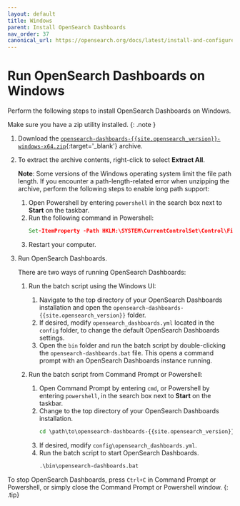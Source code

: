 ```yaml
---
layout: default
title: Windows
parent: Install OpenSearch Dashboards
nav_order: 37
canonical_url: https://opensearch.org/docs/latest/install-and-configure/install-dashboards/windows/
---
```


# Run OpenSearch Dashboards on Windows

Perform the following steps to install OpenSearch Dashboards on Windows.

Make sure you have a zip utility installed.
{: .note }

1. Download the [`opensearch-dashboards-{{site.opensearch_version}}-windows-x64.zip`](https://artifacts.opensearch.org/releases/bundle/opensearch-dashboards/{{site.opensearch_version}}/opensearch-dashboards-{{site.opensearch_version}}-windows-x64.zip){:target='\_blank'} archive.

1. To extract the archive contents, right-click to select **Extract All**.
   
   **Note**: Some versions of the Windows operating system limit the file path length. If you encounter a path-length-related error when unzipping the archive, perform the following steps to enable long path support:

   1. Open Powershell by entering `powershell` in the search box next to **Start** on the taskbar. 
   1. Run the following command in Powershell:
      ```bat
      Set-ItemProperty -Path HKLM:\SYSTEM\CurrentControlSet\Control\FileSystem LongPathsEnabled -Type DWORD -Value 1 -Force
      ```
   1. Restart your computer.

1. Run OpenSearch Dashboards.

   There are two ways of running OpenSearch Dashboards:

   1. Run the batch script using the Windows UI:

      1. Navigate to the top directory of your OpenSearch Dashboards installation and open the `opensearch-dashboards-{{site.opensearch_version}}` folder.
      1. If desired, modify `opensearch_dashboards.yml` located in the `config` folder, to change the default OpenSearch Dashboards settings.
      1. Open the `bin` folder and run the batch script by double-clicking the `opensearch-dashboards.bat` file. This opens a command prompt with an OpenSearch Dashboards instance running.

   1. Run the batch script from Command Prompt or Powershell:

      1. Open Command Prompt by entering `cmd`, or Powershell by entering `powershell`, in the search box next to **Start** on the taskbar. 
      1. Change to the top directory of your OpenSearch Dashboards installation.
         ```bat
         cd \path\to\opensearch-dashboards-{{site.opensearch_version}}
         ```
      1. If desired, modify `config\opensearch_dashboards.yml`.
      1. Run the batch script to start OpenSearch Dashboards.
         ```bat
         .\bin\opensearch-dashboards.bat
         ```

To stop OpenSearch Dashboards, press `Ctrl+C` in Command Prompt or Powershell, or simply close the Command Prompt or Powershell window.
{: .tip} 
